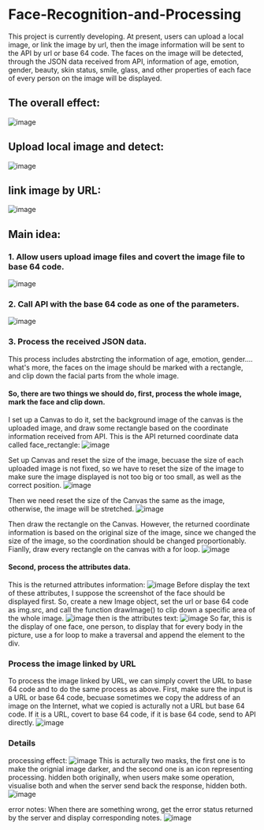 # Face-Recognition-and-Processing
This project is currently developing. At present, users can upload a local image, or link the image by url, then the image information will be sent to the API by url or base 64 code. The faces on the image will be detected, through the JSON data received from API, information of age, emotion, gender, beauty, skin status, smile, glass, and other properties of each face of every person on the image will be displayed.

## The overall effect:
![image](https://github.com/jiaxiuli/Face-Recognition-and-Processing/blob/master/image/overall.png)

## Upload local image and detect:
![image](https://github.com/jiaxiuli/Face-Recognition-and-Processing/blob/master/image/overall%20upload.png)

## link image by URL:
![image](https://github.com/jiaxiuli/Face-Recognition-and-Processing/blob/master/image/overall%20url.png)

## Main idea:
### 1. Allow users upload image files and covert the image file to base 64 code.
![image](https://github.com/jiaxiuli/Face-Recognition-and-Processing/blob/master/image/upload%20file.png)

### 2. Call API with the base 64 code as one of the parameters.
![image](https://github.com/jiaxiuli/Face-Recognition-and-Processing/blob/master/image/file%20call%20api.png)

### 3. Process the received JSON data. 
This process includes abstrcting the information of age, emotion, gender.... what's more, the faces on the image should be marked with a rectangle, and clip down the facial parts from the whole image.
#### So, there are two things we should do, first, process the whole image, mark the face and clip down.
I set up a Canvas to do it, set the background image of the canvas is the uploaded image, and draw some rectangle based on the coordinate information received from API.
This is the API returned coordinate data called face_rectangle:
![image](https://github.com/jiaxiuli/Face-Recognition-and-Processing/blob/master/image/face_rectangle.png)

Set up Canvas and reset the size of the image, becuase the size of each uploaded image is not fixed, so we have to reset the size of the image to make sure the image displayed is not too big or too small, as well as the correct position.
![image](https://github.com/jiaxiuli/Face-Recognition-and-Processing/blob/master/image/reset_size.png)

Then we need reset the size of the Canvas the same as the image, otherwise, the image will be stretched.
![image](https://github.com/jiaxiuli/Face-Recognition-and-Processing/blob/master/image/reset_position1.png)

Then draw the rectangle on the Canvas. However, the returned coordinate information is based on the original size of the image, since we changed the size of the image, so the coordination should be changed proportionably. Fianlly, draw every rectangle on the canvas with a for loop.
![image](https://github.com/jiaxiuli/Face-Recognition-and-Processing/blob/master/image/reset_position2.png)

#### Second, process the attributes data.
This is the returned attributes information:
![image](https://github.com/jiaxiuli/Face-Recognition-and-Processing/blob/master/image/attributes.png)
Before display the text of these attributes, I suppose the screenshot of the face should be displayed first. So, create a new Image object, set the url or base 64 code as img.src, and call the function drawImage() to clip down a specific area of the whole image.
![image](https://github.com/jiaxiuli/Face-Recognition-and-Processing/blob/master/image/clip.png)
then is the attributes text:
![image](https://github.com/jiaxiuli/Face-Recognition-and-Processing/blob/master/image/text.png)
So far, this is the display of one face, one person, to display that for every body in the picture, use a for loop to make a traversal and append the element to the div.

### Process the image linked by URL
To process the image linked by URL, we can simply covert the URL to base 64 code and to do the same process as above.
First, make sure the input is a URL or base 64 code, becuase sometimes we copy the address of an image on the Internet, what we copied is acturally not a URL but base 64 code. If it is a URL, covert to base 64 code, if it is base 64 code, send to API directly.
![image](https://github.com/jiaxiuli/Face-Recognition-and-Processing/blob/master/image/URL.png)

### Details
processing effect:
![image](https://github.com/jiaxiuli/Face-Recognition-and-Processing/blob/master/image/processing.png)
This is acturally two masks, the first one is to make the orignial image darker, and the second one is an icon representing processing. hidden both originally, when users make some operation, visualise both and when the server send back the response, hidden both.
![image](https://github.com/jiaxiuli/Face-Recognition-and-Processing/blob/master/image/mask.png)

error notes:
When there are something wrong, get the error status returned by the server and display corresponding notes.
![image](https://github.com/jiaxiuli/Face-Recognition-and-Processing/blob/master/image/notes.png)
